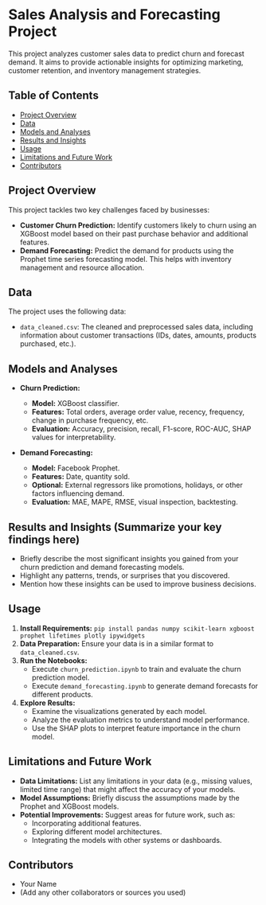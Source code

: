 # Sales Analysis and Forecasting Project

This project analyzes customer sales data to predict churn and forecast demand. It aims to provide actionable insights for optimizing marketing, customer retention, and inventory management strategies.

## Table of Contents

- [Project Overview](#project-overview)
- [Data](#data)
- [Models and Analyses](#models-and-analyses)
- [Results and Insights](#results-and-insights)
- [Usage](#usage)
- [Limitations and Future Work](#limitations-and-future-work)
- [Contributors](#contributors)

## Project Overview

This project tackles two key challenges faced by businesses:

* **Customer Churn Prediction:**  Identify customers likely to churn using an XGBoost model based on their past purchase behavior and additional features.
* **Demand Forecasting:**  Predict the demand for products using the Prophet time series forecasting model. This helps with inventory management and resource allocation.

## Data

The project uses the following data:

* `data_cleaned.csv`: The cleaned and preprocessed sales data, including information about customer transactions (IDs, dates, amounts, products purchased, etc.).

## Models and Analyses

* **Churn Prediction:**
    * **Model:** XGBoost classifier.
    * **Features:** Total orders, average order value, recency, frequency, change in purchase frequency, etc.
    * **Evaluation:**  Accuracy, precision, recall, F1-score, ROC-AUC, SHAP values for interpretability.

* **Demand Forecasting:**
    * **Model:** Facebook Prophet.
    * **Features:** Date, quantity sold.
    * **Optional:** External regressors like promotions, holidays, or other factors influencing demand.
    * **Evaluation:** MAE, MAPE, RMSE, visual inspection, backtesting.

## Results and Insights (Summarize your key findings here)

* Briefly describe the most significant insights you gained from your churn prediction and demand forecasting models.
* Highlight any patterns, trends, or surprises that you discovered.
* Mention how these insights can be used to improve business decisions.

## Usage

1. **Install Requirements:** `pip install pandas numpy scikit-learn xgboost prophet lifetimes plotly ipywidgets`
2. **Data Preparation:** Ensure your data is in a similar format to `data_cleaned.csv`.
3. **Run the Notebooks:**
    * Execute `churn_prediction.ipynb` to train and evaluate the churn prediction model.
    * Execute `demand_forecasting.ipynb` to generate demand forecasts for different products.
4. **Explore Results:**
    * Examine the visualizations generated by each model.
    * Analyze the evaluation metrics to understand model performance.
    * Use the SHAP plots to interpret feature importance in the churn model.

## Limitations and Future Work

* **Data Limitations:**  List any limitations in your data (e.g., missing values, limited time range) that might affect the accuracy of your models.
* **Model Assumptions:** Briefly discuss the assumptions made by the Prophet and XGBoost models.
* **Potential Improvements:** Suggest areas for future work, such as:
    * Incorporating additional features.
    * Exploring different model architectures.
    * Integrating the models with other systems or dashboards.

## Contributors

* Your Name
* (Add any other collaborators or sources you used)
